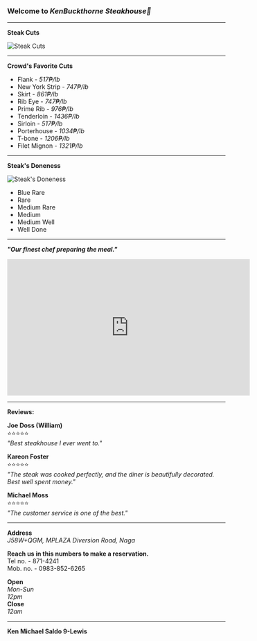 ### Welcome to *KenBuckthorne Steakhouse🌿*
---
**Steak Cuts**

![Steak Cuts](https://images.saymedia-content.com/.image/t_share/MTc0NjE4Nzk1NTUyNjc5ODgx/cuts-of-beef.png)

---

**Crowd's Favorite Cuts**
- Flank - *517₱/lb*                      
- New York Strip - *747₱/lb*             
- Skirt - *861₱/lb*                         
- Rib Eye - *747₱/lb*                       
- Prime Rib - *976₱/lb*                     
- Tenderloin - *1436₱/lb*
- Sirloin - *517₱/lb*
- Porterhouse - *1034₱/lb*
- T-bone - *1206₱/lb*
- Filet Mignon - *1321₱/lb*

---

**Steak's Doneness**

![Steak's Doneness](https://steakandco.files.wordpress.com/2012/11/degrees2.jpg)
- Blue Rare
- Rare
- Medium Rare
- Medium
- Medium Well
- Well Done

---

***"Our finest chef preparing the meal."***

<iframe width="560" height="315" src="https://www.youtube.com/embed/xeO0tdKBAag" title="YouTube video player" frameborder="0" allow="accelerometer; autoplay; clipboard-write; encrypted-media; gyroscope; picture-in-picture" allowfullscreen></iframe>

---

**Reviews:**

**Joe Doss (William)**<br>
⭐⭐⭐⭐⭐<br>
*"Best steakhouse I ever went to."*

**Kareon Foster**<br>
⭐⭐⭐⭐⭐<br>
*"The steak was cooked perfectly, and the diner is beautifully decorated. Best well spent money."*

**Michael Moss**<br>
⭐⭐⭐⭐⭐<br>
*"The customer service is one of the best."*

---

**Address**<br>
*J58W+QGM, MPLAZA Diversion Road, Naga*

**Reach us in this numbers to make a reservation.**<br>
Tel no. - 871-4241<br>
Mob. no. - 0983-852-6265

**Open**<br>
*Mon-Sun*<br>
*12pm*<br>
**Close**<br>
*12am*

---

**Ken Michael Saldo 9-Lewis**
